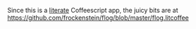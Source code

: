 Since this is a [literate](https://en.wikipedia.org/wiki/Literate_programmingl) Coffeescript app, the juicy bits are at https://github.com/frockenstein/flog/blob/master/flog.litcoffee
